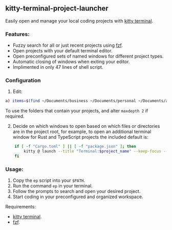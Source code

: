 ## kitty-terminal-project-launcher

Easily open and manage your local coding projects with
[kitty terminal](https://github.com/kovidgoyal/kitty).

### Features:

- Fuzzy search for all or just recent projects using
  [fzf](https://github.com/junegunn/fzf).
- Open projects with your default terminal editor.
- Open preconfigured sets of named windows for different project types.
- Automatic closing of windows when exiting your editor.
- Implimented in only 47 lines of shell script.

### Configuration

1. Edit:

```sh
a) items=$(find ~/Documents/business ~/Documents/personal ~/Documents/apps-sites -maxdepth 2 -mindepth 1 -type d) ;;
```

To use the folders that contain your projects, and alter `maxdepth 2` if
required.

2. Decide on which windows to open based on which files or directories are in
   the project root, for example, to open an additional terminal window for Rust
   and TypeScript projects the included default is:

```sh
    if [ -f "Cargo.toml" ] || [ -f "package.json" ]; then
        kitty @ launch --title "Terminal:$project_name" --keep-focus --cwd="$selected_dir"
    fi
```

### Usage:

1. Copy the `ep` script into your `$PATH`.
2. Run the command `ep` in your terminal.
3. Follow the prompts to search and open your desired project.
4. Start coding in your preconfigured and organized workspace.

Requirements:

- [kitty terminal](https://github.com/kovidgoyal/kitty).
- [fzf](https://github.com/junegunn/fzf).
